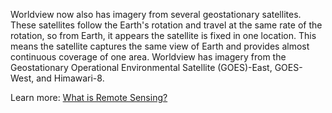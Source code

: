 Worldview now also has imagery from several geostationary satellites. These satellites follow the Earth's rotation and travel at the same rate of the rotation, so from Earth, it appears the satellite is fixed in one location. This means the satellite captures the same view of Earth and provides almost continuous coverage of one area. Worldview has imagery from the Geostationary Operational Environmental Satellite (GOES)-East, GOES-West, and Himawari-8.

Learn more: [What is Remote Sensing?](https://earthdata.nasa.gov/learn/backgrounders/remote-sensing)